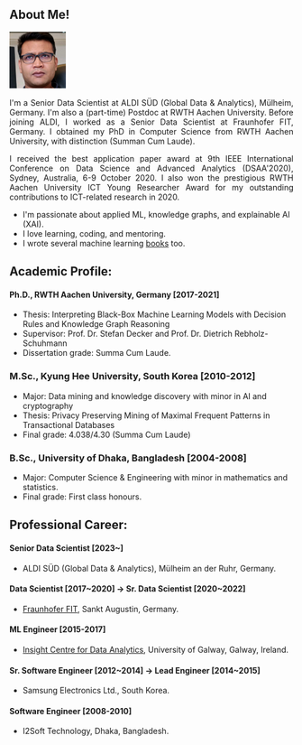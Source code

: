 ## About Me!
<img class="profile-picture" src="img/1664312512000.jpg" width="100">

<p style='text-align: justify;'> I'm a Senior Data Scientist at ALDI SÜD (Global Data & Analytics), Mülheim, Germany. I'm also a (part-time) Postdoc at RWTH Aachen University. Before joining ALDI, I worked as a Senior Data Scientist at Fraunhofer FIT, Germany. I obtained my PhD in Computer Science from RWTH Aachen University, with distinction (Summan Cum Laude).</p>
  
<p style='text-align: justify;'> I received the best application paper award at 9th IEEE International Conference on Data Science and Advanced Analytics (DSAA'2020),  Sydney, Australia, 6-9 October 2020. I also won the prestigious RWTH Aachen University ICT Young Researcher Award for my outstanding contributions to ICT-related research in 2020. </p>

- I'm passionate about applied ML, knowledge graphs, and explainable AI (XAI). 
- I love learning, coding, and mentoring. 
- I wrote several machine learning [books](https://www.amazon.com/s?k=Md.+Rezaul+Karim&ref=nb_sb_noss) too.

## Academic Profile:
#### Ph.D., RWTH Aachen University, Germany [2017-2021]
- Thesis: Interpreting Black-Box Machine Learning Models with Decision Rules and Knowledge Graph Reasoning 
- Supervisor: Prof. Dr. Stefan Decker and Prof. Dr. Dietrich Rebholz-Schuhmann
- Dissertation grade: Summa Cum Laude.

### M.Sc., Kyung Hee University, South Korea [2010-2012]
- Major: Data mining and knowledge discovery with minor in AI and cryptography
- Thesis: Privacy Preserving Mining of Maximal Frequent Patterns in Transactional Databases
- Final grade: 4.038/4.30 (Summa Cum Laude)

### B.Sc., University of Dhaka, Bangladesh [2004-2008]
- Major: Computer Science & Engineering with minor in mathematics and statistics.
- Final grade: First class honours.

## Professional Career: 
#### Senior Data Scientist [2023~]
- ALDI SÜD (Global Data & Analytics), Mülheim an der Ruhr, Germany. 

#### Data Scientist [2017~2020] -> Sr. Data Scientist [2020~2022]
- [Fraunhofer FIT](https://www.fit.fraunhofer.de/en/business-areas/data-science-and-artificial-intelligence.html), Sankt Augustin, Germany. 

#### ML Engineer [2015-2017]
- [Insight Centre for Data Analytics](https://www.insight-centre.org/), University of Galway, Galway, Ireland. 

#### Sr. Software Engineer [2012~2014] -> Lead Engineer [2014~2015]
-  Samsung Electronics Ltd., South Korea.

#### Software Engineer [2008-2010]
- I2Soft Technology, Dhaka, Bangladesh.

